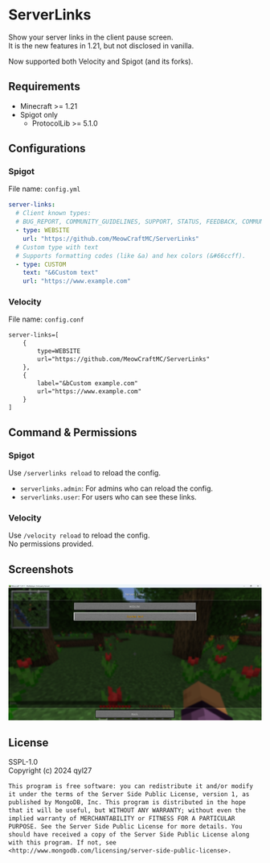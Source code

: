 # ServerLinks
Show your server links in the client pause screen.  
It is the new features in 1.21, but not disclosed in vanilla.  

Now supported both Velocity and Spigot (and its forks).  

## Requirements
- Minecraft >= 1.21
- Spigot only
  - ProtocolLib >= 5.1.0

## Configurations

### Spigot
File name: `config.yml`

```yaml
server-links:
  # Client known types:
  # BUG_REPORT, COMMUNITY_GUIDELINES, SUPPORT, STATUS, FEEDBACK, COMMUNITY, WEBSITE, FORUMS, NEWS, ANNOUNCEMENTS
  - type: WEBSITE
    url: "https://github.com/MeowCraftMC/ServerLinks"
  # Custom type with text
  # Supports formatting codes (like &a) and hex colors (&#66ccff).
  - type: CUSTOM
    text: "&6Custom text"
    url: "https://www.example.com"
```

### Velocity
File name: `config.conf`

```hocon
server-links=[
    {
        type=WEBSITE
        url="https://github.com/MeowCraftMC/ServerLinks"
    },
    {
        label="&bCustom example.com"
        url="https://www.example.com"
    }
]
```

## Command & Permissions

### Spigot
Use `/serverlinks reload` to reload the config.

- `serverlinks.admin`: For admins who can reload the config.
- `serverlinks.user`: For users who can see these links.

### Velocity
Use `/velocity reload` to reload the config.  
No permissions provided.

## Screenshots
![photo1](https://github.com/MeowCraftMC/ServerLinks/raw/main/img/1.png)

## License
SSPL-1.0  
Copyright (c) 2024 qyl27  

```text
This program is free software: you can redistribute it and/or modify it under the terms of the Server Side Public License, version 1, as published by MongoDB, Inc. This program is distributed in the hope that it will be useful, but WITHOUT ANY WARRANTY; without even the implied warranty of MERCHANTABILITY or FITNESS FOR A PARTICULAR PURPOSE. See the Server Side Public License for more details. You should have received a copy of the Server Side Public License along with this program. If not, see <http://www.mongodb.com/licensing/server-side-public-license>.
```

